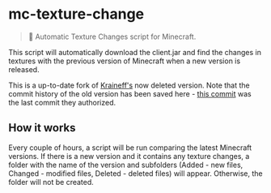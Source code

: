 # mc-texture-change

> 🎨 Automatic Texture Changes script for Minecraft.

This script will automatically download the client.jar and find the changes in textures with the previous version of Minecraft when a new version is released.

This is a up-to-date fork of [Kraineff's](https://github.com/kraineff) now deleted version. Note that the commit history of the old version has been saved here - [this commit](https://github.com/AstreaTSS/mc-texture-changes/commit/ed483337426258d46a78df08c2810e316585040e) was the last commit they authorized.

## How it works

Every couple of hours, a script will be run comparing the latest Minecraft versions.
If there is a new version and it contains any texture changes, a folder with the name of the version and subfolders (Added - new files, Changed - modified files, Deleted - deleted files) will appear. Otherwise, the folder will not be created.
